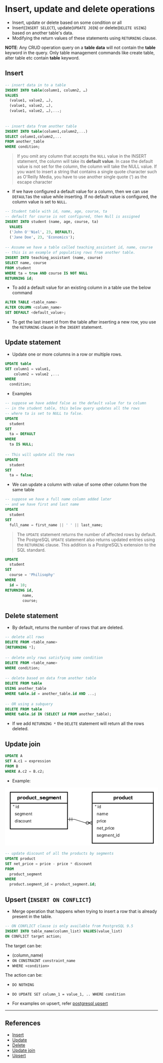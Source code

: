 # Insert, update and delete operations

* Insert, update or delete based on some condition or all
* Insert(`INSERT SELECT`), update(`UPDATE JOIN`) or delete(`DELETE USING`) based on another table's data.
* Modifying the return values of these statements using `RETURNING` clause.

**NOTE**: Any CRUD operation query on a **table data** will not contain the **table** keyword in the query. Only table management commands like create table, alter table etc contain **table** keyword.

## Insert

```sql
-- insert data in to a table
INSERT INTO table(column1, column2, …)
VALUES
  (value1, value2, …),
  (value1, value2, …),
  (value1, value2, …),...;


-- insert data from another table
INSERT INTO table(column1,column2,...)
SELECT column1,column2,...
FROM another_table
WHERE condition;
```

> If you omit any column that accepts the `NULL` value in the INSERT statement, the column will take its **default value**. In case the default value is not set for the column, the column will take the NULL value.
> If you want to insert a string that contains a single quote character such as O'Reilly Media, you have to use another single quote (‘) as the escape character

* If we have configured a default value for a column, then we can use `DEFAULT`as the value while inserting. If no default value is configured, the column value is set to `NULL`.

```Sql
-- Student table with id, name, age, course, ta
-- default for course is not configured, then Null is assigned
INSERT INTO student (name, age, course, ta)
  VALUES
  ('John O''Niel', 23, DEFAULT),
  ('Jane Doe', 23, 'Economics');

-- Assume we have a table called teaching_assistant id, name, course
-- this is an example of populating rows from another table.
INSERT INTO teaching_assistant (name, course)
SELECT name, course
FROM student
WHERE ta = true AND course IS NOT NULL
RETURNING id;
```

* To add a default value for an existing column in a table use the below command

```sql
ALTER TABLE <table_name>
ALTER COLUMN <column_name>
SET DEFAULT <default_value>;
```

* To get the last insert id from the table after inserting a new row, you use the `RETURNING` clause in the `INSERT` statement.

## Update statement

* Update one or more columns in a row or multiple rows.

```Sql
UPDATE table
SET column1 = value1,
    column2 = value2 ,...
WHERE
  condition;
```

* Examples

```Sql
-- suppose we have added false as the default value for ta column
-- in the student table, this below query updates all the rows
-- where ta is set to NULL to false.
UPDATE
  student
SET
  ta = DEFAULT
WHERE
  ta IS NULL;

-- This will update all the rows
UPDATE
  student
SET
  ta = false;
```

* We can update a column with value of some other column from the same table

```Sql
-- suppose we have a full name column added later
-- and we have first and last name
UPDATE
  student
SET
  full_name = first_name || ' ' || last_name;
```

> The `UPDATE` statement returns the number of affected rows by default. The PostgreSQL `UPDATE` statement also returns updated entries using the `RETURNING` clause. This addition is a PostgreSQL’s extension to the SQL standard.

```Sql
UPDATE
  student
SET
  course = 'Philisophy'
WHERE
  id = 10;
RETURNING id,
        name,
        course;
```

## Delete statement

* By default, returns the number of rows that are deleted.

```Sql
-- delete all rows
DELETE FROM <table_name>
[RETURNING *];

-- delete only rows satisfying some condition
DELETE FROM <table_name>
WHERE condition;

-- delete based on data from another table
DELETE FROM table
USING another_table
WHERE table.id = another_table.id AND ...;

-- OR using a subquery
DELETE FROM table
WHERE table.id IN (SELECT id FROM another_table);
```

* If we add `RETURNING *` the `DELETE` statement will return all the rows deleted.

## Update join

```Sql
UPDATE A
SET A.c1 = expression
FROM B
WHERE A.c2 = B.c2;
```

* Example:

![Product database](./product_db.png)

```Sql
-- update discount of all the products by segments
UPDATE product
SET net_price = price - price * discount
FROM
  product_segment
WHERE
  product.segment_id = product_segment.id;
```

## Upsert (`INSERT ON CONFLICT`)

* Merge operation that happens when trying to insert a row that is already present in the table.

```Sql
-- ON CONFLICT clause is only available from PostgreSQL 9.5
INSERT INTO table_name(column_list) VALUES(value_list)
ON CONFLICT target action;
```

The target can be:

* (column_name)
* `ON CONSTRAINT constraint_name`
* `WHERE <condition>`

The action can be:

* `DO NOTHING`
* `DO UPDATE SET column_1 = value_1, .. WHERE condition`

* For examples on upsert, refer [postgresql upsert](https://www.postgresqltutorial.com/postgresql-upsert/)

---

## References

* [Insert](https://www.postgresqltutorial.com/postgresql-insert/)
* [Update](https://www.postgresqltutorial.com/postgresql-update/)
* [Delete](https://www.postgresqltutorial.com/postgresql-delete/)
* [Update join](https://www.postgresqltutorial.com/postgresql-update-join/)
* [Upsert](https://www.postgresqltutorial.com/postgresql-upsert/)
